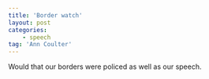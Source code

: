 ```yaml
---
title: 'Border watch'
layout: post
categories:
    - speech
tag: 'Ann Coulter'
---
```


Would that our borders were policed as well as our speech.